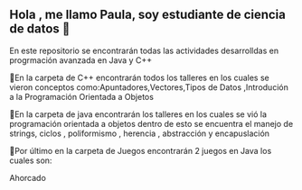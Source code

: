 ## Hola , me llamo Paula, soy estudiante de ciencia de datos 👋
En este repositorio se encontrarán todas las actividades desarrolldas en progrmación avanzada en Java y C++

🌟En la carpeta de C++ encontrarán todos los talleres en los cuales se vieron conceptos como:Apuntadores,Vectores,Tipos de Datos ,Introdución a la Programación Orientada a Objetos

🌟En la carpeta de java encontrarán los talleres en los cuales se vió la programación orientada a objetos
dentro de esto se encuentra el manejo de strings, ciclos , poliformismo , herencia , abstracción y encapuslación 

🌟Por último en la carpeta de Juegos encontrarán 2 juegos en Java los cuales son:

Ahorcado 

